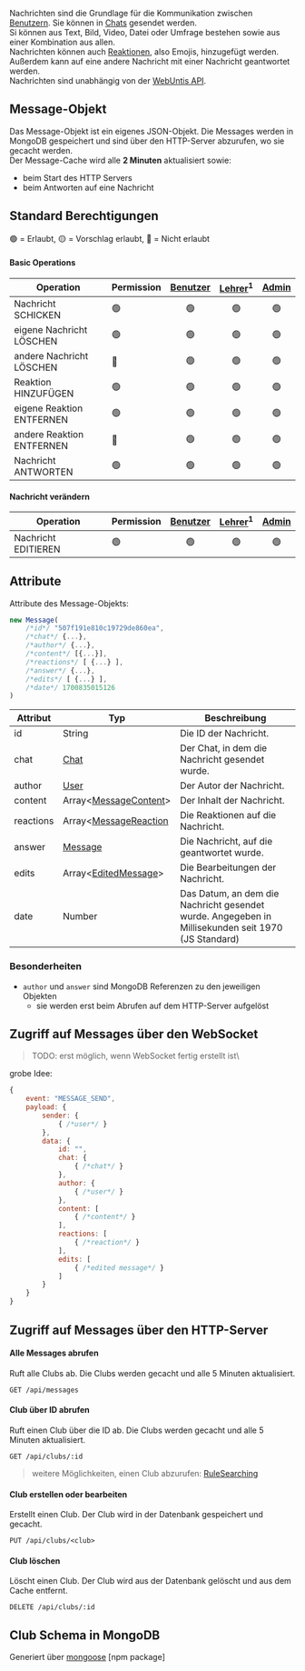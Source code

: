 Nachrichten sind die Grundlage für die Kommunikation zwischen [Benutzern](https://github.com/Academi-fy/backend/wiki/User). Sie können in [Chats](https://github.com/Academi-fy/backend/wiki/Chat) gesendet werden. \
Si können aus Text, Bild, Video, Datei oder Umfrage bestehen sowie aus einer Kombination aus allen. \
Nachrichten können auch [Reaktionen](https://github.com/Academi-fy/backend/wiki/MessageReaction), also Emojis, hinzugefügt werden. \
Außerdem kann auf eine andere Nachricht mit einer Nachricht geantwortet werden. \
Nachrichten sind unabhängig von der [WebUntis API](https://help.untis.at/hc/de/articles/4886785534354-API-documentation-for-integration-partners).

## Message-Objekt

Das Message-Objekt ist ein eigenes JSON-Objekt. Die Messages werden in MongoDB gespeichert und sind über den HTTP-Server
abzurufen, wo sie gecacht werden. \
Der Message-Cache wird alle **2 Minuten** aktualisiert sowie:
- beim Start des HTTP Servers
- beim Antworten auf eine Nachricht

## Standard Berechtigungen

🟢 = Erlaubt,
🟡 = Vorschlag erlaubt,
🔴 = Nicht erlaubt

#### Basic Operations

| Operation                 | Permission | [Benutzer](https://github.com/Academi-fy/backend/wiki/User) | [Lehrer](https://github.com/Academi-fy/backend/wiki/User)<sup>1</sup> | [Admin](https://github.com/Academi-fy/backend/wiki/User) |
|---------------------------|------------|:-----------------------------------------------------------:|:---------------------------------------------------------------------:|:--------------------------------------------------------:|
| Nachricht SCHICKEN        | 🟢         |                             🟢                              |                                  🟢                                   |                            🟢                            |
| eigene Nachricht LÖSCHEN  | 🟢         |                             🟢                              |                                  🟢                                   |                            🟢                            |
| andere Nachricht LÖSCHEN  | 🔴         |                             🟢                              |                                  🟢                                   |                            🟢                            |
| Reaktion HINZUFÜGEN       | 🟢         |                             🟢                              |                                  🟢                                   |                            🟢                            |
| eigene Reaktion ENTFERNEN | 🟢         |                             🟢                              |                                  🟢                                   |                            🟢                            |
| andere Reaktion ENTFERNEN | 🔴         |                             🟢                              |                                  🟢                                   |                            🟢                            |
| Nachricht ANTWORTEN       | 🟢         |                             🟢                              |                                  🟢                                   |                            🟢                            |

#### Nachricht verändern

| Operation                | Permission | [Benutzer](https://github.com/Academi-fy/backend/wiki/User) | [Lehrer](https://github.com/Academi-fy/backend/wiki/User)<sup>1</sup> | [Admin](https://github.com/Academi-fy/backend/wiki/User) |
|--------------------------|------------|:-----------------------------------------------------------:|:---------------------------------------------------------------------:|:--------------------------------------------------------:|
| Nachricht EDITIEREN      | 🟢         |                             🟢                              |                                  🟢                                   |                            🟢                            |

## Attribute

Attribute des Message-Objekts:

```javascript
new Message(
    /*id*/ "507f191e810c19729de860ea",
    /*chat*/ {...},
    /*author*/ {...},
    /*content*/ [{...}],
    /*reactions*/ [ {...} ],
    /*answer*/ {...},
    /*edits*/ [ {...} ],
    /*date*/ 1700835015126
)
```

| Attribut  | Typ                                                                                 | Beschreibung                                                                                       |
|-----------|-------------------------------------------------------------------------------------|----------------------------------------------------------------------------------------------------|
| id        | String                                                                              | Die ID der Nachricht.                                                                              |
| chat      | [Chat](https://github.com/Academi-fy/backend/wiki/Chat)                             | Der Chat, in dem die Nachricht gesendet wurde.                                                     |
| author    | [User](https://github.com/Academi-fy/backend/wiki/User)                             | Der Autor der Nachricht.                                                                           |
| content   | Array<[MessageContent](https://github.com/Academi-fy/backend/wiki/MessageContent)>  | Der Inhalt der Nachricht.                                                                          |
| reactions | Array<[MessageReaction](https://github.com/Academi-fy/backend/wiki/MessageReaction) | Die Reaktionen auf die Nachricht.                                                                  |
| answer    | [Message](https://github.com/Academi-fy/backend/wiki/Message)                       | Die Nachricht, auf die geantwortet wurde.                                                          |
| edits     | Array<[EditedMessage](https://github.com/Academi-fy/backend/wiki/EditedMessage)>    | Die Bearbeitungen der Nachricht.                                                                   |
| date      | Number                                                                              | Das Datum, an dem die Nachricht gesendet wurde. Angegeben in Millisekunden seit 1970 (JS Standard) |

### Besonderheiten

- `author` und `answer` sind MongoDB Referenzen zu den jeweiligen Objekten
    - sie werden erst beim Abrufen auf dem HTTP-Server aufgelöst

## Zugriff auf Messages über den WebSocket

> TODO: erst möglich, wenn WebSocket fertig erstellt ist\

grobe Idee:
```javascript  
{
    event: "MESSAGE_SEND",
    payload: {
        sender: {
            { /*user*/ }
        },
        data: {
            id: "",
            chat: {
                { /*chat*/ }
            },
            author: {
                { /*user*/ }
            },
            content: [
                { /*content*/ }
            ],
            reactions: [
                { /*reaction*/ }
            ],
            edits: [
                { /*edited message*/ }
            ]
        }
    }
}
```


## Zugriff auf Messages über den HTTP-Server

#### Alle Messages abrufen

Ruft alle Clubs ab. Die Clubs werden gecacht und alle 5 Minuten aktualisiert.

``` http request
GET /api/messages
```              

#### Club über ID abrufen

Ruft einen Club über die ID ab. Die Clubs werden gecacht und alle 5 Minuten aktualisiert.

``` http request
GET /api/clubs/:id
```

> weitere Möglichkeiten, einen Club abzurufen: [RuleSearching](https://github.com/Academi-fy/backend/wiki/RuleSearching)

#### Club erstellen oder bearbeiten

Erstellt einen Club. Der Club wird in der Datenbank gespeichert und gecacht.

``` http request
PUT /api/clubs/<club>
```

#### Club löschen

Löscht einen Club. Der Club wird aus der Datenbank gelöscht und aus dem Cache entfernt.

```http request
DELETE /api/clubs/:id
```

## Club Schema in MongoDB

Generiert über [mongoose](https://mongoosejs.com/docs/guide.html) [npm package]